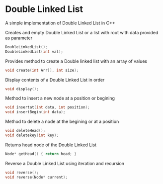 

# Double Linked List

A simple implementation of Double Linked List in C++

Creates and empty Double Linked List or a list with root with data provided as parameter

```c++
DoubleLinkedList();
DoubleLinkedList(int val);
```

Provides method to create a Double linked list with an array of values
```c++
void create(int Arr[], int size);
```

Display contents of a Double Linked List in order
```c++
void display();
```

Method to insert a new node at a position or begining
```C++
void insertat(int data, int position);
void insertBegin(int data);
```

Method to delete a node at the begining or at a position
```c++
void deleteHead();
void deletekey(int key);
```

Returns head node of the Double Linked List
```C++
Node* getHead() { return head; }
```

Reverse a Double Linked List using iteration and recursion
```C++
void reverse();
void reverse(Node* current);
```